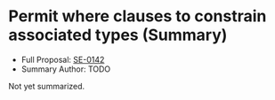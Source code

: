 # Permit where clauses to constrain associated types (Summary)

* Full Proposal: [SE-0142](https://github.com/apple/swift-evolution/blob/main/proposals/0142-associated-types-constraints.md)
* Summary Author: TODO

Not yet summarized.
